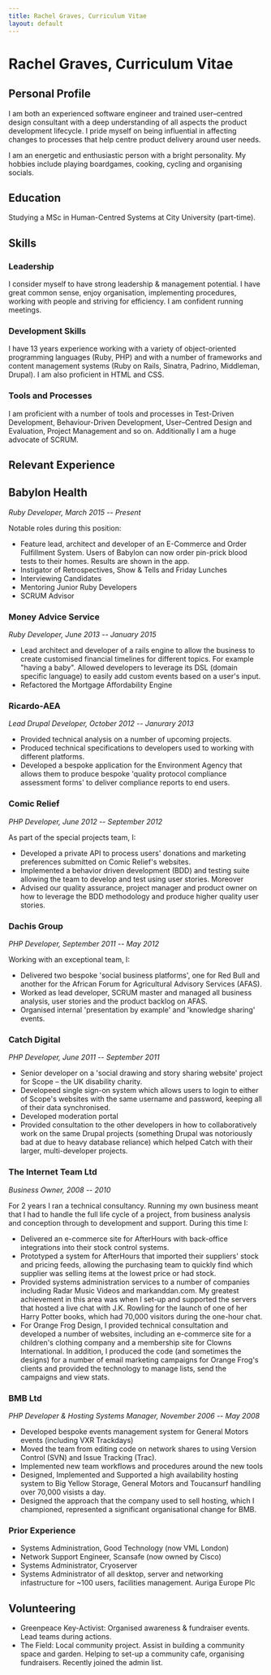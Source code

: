 ```yaml
---
title: Rachel Graves, Curriculum Vitae
layout: default
---
```


# Rachel Graves, Curriculum Vitae

## Personal Profile

I am both an experienced software engineer and trained user–centred design consultant with a deep understanding of all aspects the product development lifecycle. I pride myself on being influential in affecting changes to processes that help centre product delivery around user needs.

I am an energetic and enthusiastic person with a bright personality. My hobbies include playing boardgames, cooking, cycling and organising socials.

## Education

Studying a MSc in Human-Centred Systems at City University (part-time).

## Skills

### Leadership

I consider myself to have strong leadership & management potential. I have great common sense, enjoy organisation, implementing procedures, working with people and striving for efficiency. I am confident running meetings.

### Development Skills

I have 13 years experience working with a variety of object-oriented programming languages (Ruby, PHP) and with a number of frameworks and content management systems (Ruby on Rails, Sinatra, Padrino, Middleman, Drupal). I am also proficient in HTML and CSS.

### Tools and Processes

I am proficient with a number of tools and processes in Test-Driven Development, Behaviour-Driven Development, User–Centred Design and Evaluation, Project Management and so on. Additionally I am a huge advocate of SCRUM.

## Relevant Experience

## Babylon Health
_Ruby Developer, March 2015 -- Present_

Notable roles during this position:

- Feature lead, architect and developer of an E-Commerce and Order Fulfillment System. Users of Babylon can now order pin-prick blood tests to their homes. Results are shown in the app.
- Instigator of Retrospectives, Show & Tells and Friday Lunches
- Interviewing Candidates
- Mentoring Junior Ruby Developers
- SCRUM Advisor

### Money Advice Service
_Ruby Developer, June 2013 -- January 2015_

- Lead architect and developer of a rails engine to allow the business to create customised financial timelines for different topics. For example "having a baby". Allowed developers to leverage its DSL (domain specific language) to easily add custom events based on a user's input.
- Refactored the Mortgage Affordability Engine

### Ricardo-AEA
_Lead Drupal Developer, October 2012 -- Janurary 2013_

- Provided technical analysis on a number of upcoming projects.
- Produced technical specifications to developers used to working with different platforms.
- Developed a bespoke application for the Environment Agency that allows them to produce bespoke 'quality protocol compliance assessment forms' to deliver compliance reports to end users.

### Comic Relief
_PHP Developer, June 2012 -- September 2012_

As part of the special projects team, I:

- Developed a private API to process users' donations and marketing preferences submitted on Comic Relief's websites.
- Implemented a behavior driven development (BDD) and testing suite allowing the team to develop and test using user stories. Moreover
- Advised our quality assurance, project manager and product owner on how to leverage the BDD methodology and produce higher quality user stories.

### Dachis Group
_PHP Developer, September 2011 -- May 2012_

Working with an exceptional team, I:

- Delivered two bespoke 'social business platforms', one for Red Bull and another for the African Forum for Agricultural Advisory Services (AFAS).
- Worked as lead developer, SCRUM master and managed all business analysis, user stories and the product backlog on AFAS.
- Organised internal 'presentation by example' and 'knowledge sharing' events.

### Catch Digital
_PHP Developer, June 2011 -- September 2011_

- Senior developer on a 'social drawing and story sharing website' project for Scope – the UK disability charity.
- Developeed single sign-on system which allows users to login to either of Scope's websites with the same username and password, keeping all of their data synchronised.
- Developed moderation portal
- Provided consultation to the other developers in how to collaboratively work on the same Drupal projects (something Drupal was notoriously bad at due to heavy database reliance) which helped Catch with their larger, multi-developer projects.

### The Internet Team Ltd
_Business Owner, 2008 -- 2010_

For 2 years I ran a technical consultancy. Running my own business meant that I had to handle the full life cycle of a project, from business analysis and conception through to development and support. During this time I:

- Delivered an e-commerce site for AfterHours with back-office integrations into their stock control systems.
- Prototyped a system for AfterHours that imported their suppliers' stock and pricing feeds, allowing the purchasing team to quickly find which supplier was selling items at the lowest price or had stock.
- Provided systems administration services to a number of companies including Radar Music Videos and markanddan.com. My greatest achievement in this area was when I set-up and supported the servers that hosted a live chat with J.K. Rowling for the launch of one of her Harry Potter books, which had 70,000 visitors during the one-hour chat.
- For Orange Frog Design, I provided technical consultation and developed a number of websites, including an e-commerce site for a children's clothing company and a membership site for Clowns International.  In addition, I produced the code (and sometimes the designs) for a number of email marketing campaigns for Orange Frog's clients and provided the technology to manage lists, send the campaigns and view stats.

### BMB Ltd
_PHP Developer & Hosting Systems Manager, November 2006 -- May 2008_

- Developed bespoke events management system for General Motors events (including VXR Trackdays)
- Moved the team from editing code on network shares to using Version Control (SVN) and Issue Tracking (Trac).
- Implemented new team workflows and procedures around the new tools
- Designed, Implemented and Supported a high availability hosting system to Big Yellow Storage, General Motors and Toucansurf handiling over 70,000 visists a day.
- Designed the approach that the company used to sell hosting, which I championed, represented a significant organisational change for BMB.

### Prior Experience

- Systems Administration, Good Technology (now VML London)
- Network Support Engineer, Scansafe (now owned by Cisco)
- Systems Administrator, Cryoserver
- Systems Administrator of all desktop, server and networking infastructure for ~100 users, facilities management. Auriga Europe Plc

## Volunteering

- Greenpeace Key-Activist: Organised awareness & fundraiser events. Lead teams during actions.
- The Field: Local community project. Assist in building a community space and garden. Helping to set-up a community cafe, organising fundraisers. Recently joined the admin list.
